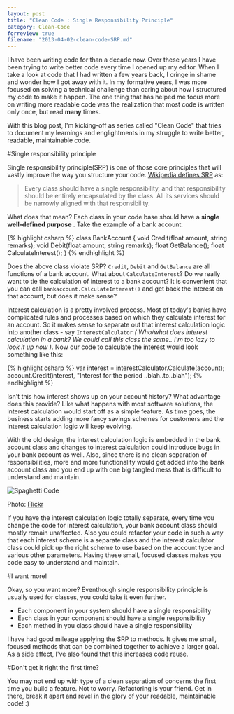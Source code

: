 ```yaml
---
layout: post
title: "Clean Code : Single Responsibility Principle"
category: Clean-Code
forreview: true
filename: "2013-04-02-clean-code-SRP.md"
---
```


I have been writing code for than a decade now. Over these years I have been trying to write better code every time I opened up my editor. When I take a look at code that I had written a few years back, I cringe in shame and wonder how I got away with it. In my formative years, I was more focused on solving a technical challenge than caring about how I structured my code to make it happen. The one thing that has helped me focus more on writing more readable code  was the realization that most code is written only once, but read **many** times.

With this blog post, I'm kicking-off  as series called "Clean Code" that tries to document my learnings and englightments in my struggle to write better, readable, maintainable code.

#Single responsibility principle

Single responsibility principle(SRP) is one of those core principles that will vastly improve the way you structure your code.  [Wikipedia defines SRP][] as:

> Every class should have a single responsibility, and that responsibility should be entirely encapsulated by the class. All its services should be narrowly aligned with that responsibility.

What does that mean? Each class in your code base should have a **single well-defined purpose** . Take the example of a bank account.

{% highlight csharp %}
  class BankAccount
  {
    void Credit(float amount, string remarks);
    void Debit(float amount, string remarks);
    float GetBalance();
    float CalculateInterest();
  }
{% endhighlight %}

Does the above class violate SRP? `Credit`, `Debit` and `GetBalance` are all functions of a bank account. What about `CalculateInterest`?  Do we really want to tie the calculation of interest to a bank account? It is convenient that you can call `bankaccount.CalculateInterest()` and get back the interest on that account, but does it make sense?

Interest calculation is a pretty involved process. Most of today's banks have complicated rules and processes based on which they calculate interest for an account. So it makes sense to separate out that interest calculation logic into another class - say `InterestCalculator` *( Who/what does interest calculation in a bank? We could call this class the same.. I'm too lazy to look it up now )*. Now our code to calculate the interest would look something like this:

{% highlight csharp %}
  var interest = interestCalculator.Calculate(account);
  account.Credit(interest, "Interest for the period ..blah..to..blah");
{% endhighlight %}

Isn't this how interest shows up on your account history? What advantage does this provide? Like what happens with most software solutions, the interest calculation would start off as a simple feature. As time goes, the business starts adding more fancy savings schemes for customers and the interest calculation logic will keep evolving.

With the old design, the interest calculation logic is embedded in the bank account class and changes to interest calculation could introduce bugs in your bank account as well. Also, since there is no clean separation of responsibilities, more and more functionality would get added into the bank account class and you end up with one big tangled mess that is difficult to understand and maintain.

![Spaghetti Code][spaghetti-code]

Photo: [Flickr][2]

If you have the interest calculation logic totally separate, every time you change the code for interest calculation, your bank account class should mostly remain unaffected. Also you could refactor your code in such a way that each interest scheme is a separate class and the interest calculator class could pick up the right scheme to use based on the account type and various other parameters. Having these small, focused classes makes you code easy to understand and maintain.

#I want more!

Okay, so you want more? Eventhough single responsibility principle is usually used for classes, you could take it even further.

- Each component in your system should have a single responsibility
- Each class in your component should have a single responsibility
- Each method in you class should have a single responsibility

I have had good mileage applying the SRP to methods. It gives me small, focused methods that can be combined together to achieve a larger goal. As a side effect, I've also found that this increases code reuse.

#Don't get it right the first time?

You may not end up with type of a clean separation of concerns the first time you build a feature. Not to worry. Refactoring is your friend. Get in there, break it apart and revel in the glory of your readable, maintainable code! :)

[Wikipedia defines SRP]: http://en.wikipedia.org/wiki/Single_responsibility_principle
[spaghetti-code]: http://farm3.staticflickr.com/2335/2176839381_50f8cbe72b_z.jpg
[2]: http://www.flickr.com/photos/ndomer73/2176839381/sizes/z/
